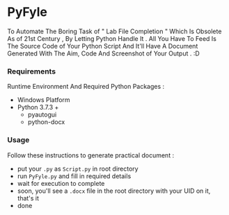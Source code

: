 # PyFyle
To Automate The Boring Task of " Lab File Completion " Which Is Obsolete As of 21st Century , By Letting Python Handle It . All You Have To Feed Is The Source Code of Your Python Script And It'll Have A Document Generated With The Aim, Code And Screenshot of Your Output . :D

### Requirements

Runtime Environment And Required Python Packages :
- Windows Platform
- Python 3.7.3 +
  - pyautogui
  - python-docx

### Usage

Follow these instructions to generate practical document :
- put your `.py` as `Script.py` in root directory
- run `PyFyle.py` and fill in required details
- wait for execution to complete
- soon, you'll see a `.docx` file in the root directory with your UID on it, that's it
- done
